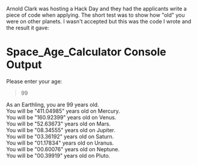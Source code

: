 Arnold Clark was hosting a Hack Day and they had the applicants write a piece of code when applying. The short test was to show how "old" you were on other planets. I wasn't accepted but this was the code I wrote and the result it gave:

# Space_Age_Calculator Console Output

Please enter your age: 
> 99

As an Earthling, you are 99 years old.\
You will be "411.04985" years old on Mercury.\
You will be "160.92399" years old on Venus.\
You will be "52.63673" years old on Mars.\
You will be "08.34555" years old on Jupiter.\
You will be "03.36192" years old on Saturn.\
You will be "01.17834" years old on Uranus.\
You will be "00.60076" years old on Neptune.\
You will be "00.39919" years old on Pluto.